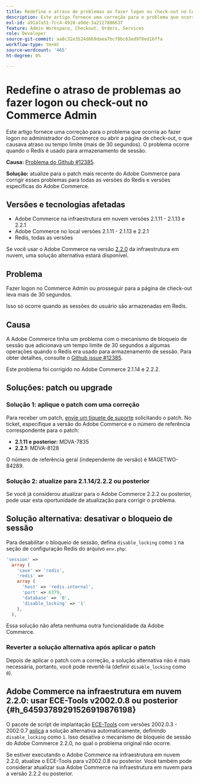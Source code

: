 ```yaml
---
title: Redefine o atraso de problemas ao fazer logon ou check-out no Commerce Admin
description: Este artigo fornece uma correção para o problema que ocorria ao fazer logon no administrador do Commerce ou abrir a página de check-out, o que causava atraso ou tempo limite (mais de 30 segundos). O problema ocorre quando o Redis é usado para armazenamento de sessão.
exl-id: a91a7a51-7cc4-4910-a9de-3a212788663f
feature: Admin Workspace, Checkout, Orders, Services
role: Developer
source-git-commit: aa8c32e3524d669daea7bcf8bc63ed9f8ed16ffa
workflow-type: tm+mt
source-wordcount: '465'
ht-degree: 0%

---
```


# Redefine o atraso de problemas ao fazer logon ou check-out no Commerce Admin

Este artigo fornece uma correção para o problema que ocorria ao fazer logon no administrador do Commerce ou abrir a página de check-out, o que causava atraso ou tempo limite (mais de 30 segundos). O problema ocorre quando o Redis é usado para armazenamento de sessão.

**Causa:**   [Problema do Github \#12385](https://github.com/magento/magento2/issues/12385).

**Solução:** atualize para o patch mais recente do Adobe Commerce para corrigir esses problemas para todas as versões do Redis e versões específicas do Adobe Commerce.

## Versões e tecnologias afetadas

* Adobe Commerce na infraestrutura em nuvem versões 2.1.11 - 2.1.13 e 2.2.1
* Adobe Commerce no local versões 2.1.11 - 2.1.13 e 2.2.1
* Redis, todas as versões

Se você usar o Adobe Commerce na versão [2.2.0](#h_64593789291526919876198) da infraestrutura em nuvem, uma solução alternativa estará disponível.

## Problema

Fazer logon no Commerce Admin ou prosseguir para a página de check-out leva mais de 30 segundos.

Isso só ocorre quando as sessões do usuário são armazenadas em Redis.

## Causa

A Adobe Commerce tinha um problema com o mecanismo de bloqueio de sessão que adicionava um tempo limite de 30 segundos a algumas operações quando o Redis era usado para armazenamento de sessão. Para obter detalhes, consulte o [Github issue \#12385](https://github.com/magento/magento2/issues/12385).

Este problema foi corrigido no Adobe Commerce 2.1.14 e 2.2.2.

## Soluções: patch ou upgrade

### Solução 1: aplique o patch com uma correção

Para receber um patch, [envie um tíquete de suporte](/help/help-center-guide/help-center/magento-help-center-user-guide.md#submit-ticket) solicitando o patch. No ticket, especifique a versão do Adobe Commerce e o número de referência correspondente para o patch:

* **2.1.11 e posterior:** MDVA-7835
* **2.2.1:** MDVA-8128

O número de referência geral (independente de versão) é MAGETWO-84289.

### Solução 2: atualize para 2.1.14/2.2.2 ou posterior

Se você já considerou atualizar para o Adobe Commerce 2.2.2 ou posterior, pode usar esta oportunidade de atualização para corrigir o problema.

## Solução alternativa: desativar o bloqueio de sessão

Para desabilitar o bloqueio de sessão, defina `disable_locking` como `1` na seção de configuração Redis do arquivo `env.php`:

```php
'session' =>
  array (
    'save' => 'redis',
    'redis' =>
    array (
      'host' => 'redis.internal',
      'port' => 6379,
      'database' => '0',
      'disable_locking' => '1'
    ),
  ),
```

Essa solução não afeta nenhuma outra funcionalidade da Adobe Commerce.

### Reverter a solução alternativa após aplicar o patch

Depois de aplicar o patch com a correção, a solução alternativa não é mais necessária, portanto, você pode revertê-la (definir `disable_locking` como `0`).

## Adobe Commerce na infraestrutura em nuvem 2.2.0: usar ECE-Tools v2002.0.8 ou posterior {#h_64593789291526919876198}

O pacote de script de implantação [ECE-Tools](https://devdocs.magento.com/cloud/project/ece-tools-update.html) com versões 2002.0.3 - 2002.0.7 [aplica](https://experienceleague.adobe.com/docs/commerce-cloud-service/user-guide/dev-tools/ece-tools/update-package.html) a solução alternativa automaticamente, definindo `disable_locking` como `1`. Isso desativa o mecanismo de bloqueio de sessão do Adobe Commerce 2.2.0, no qual o problema original não ocorre.

Se estiver executando o Adobe Commerce na infraestrutura em nuvem 2.2.0, atualize o ECE-Tools para v2002.0.8 ou posterior. Você também pode considerar atualizar sua Adobe Commerce na infraestrutura em nuvem para a versão 2.2.2 ou posterior.
